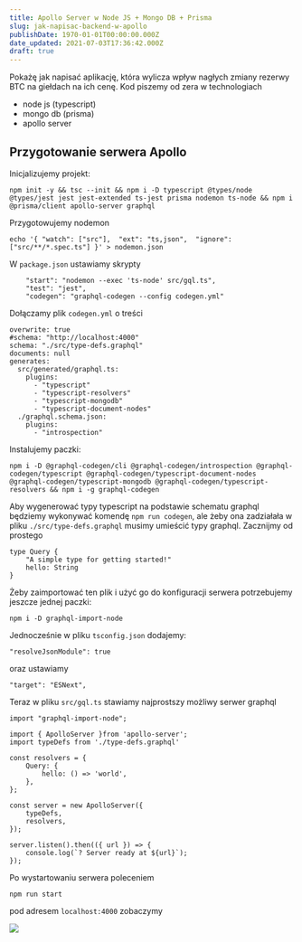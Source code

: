 ```yaml
---
title: Apollo Server w Node JS + Mongo DB + Prisma
slug: jak-napisac-backend-w-apollo
publishDate: 1970-01-01T00:00:00.000Z
date_updated: 2021-07-03T17:36:42.000Z
draft: true
---
```


Pokażę jak napisać aplikację, która wylicza wpływ nagłych zmiany rezerwy BTC na giełdach na ich cenę. Kod piszemy od zera w technologiach

* node js (typescript)
* mongo db (prisma)
* apollo server

## Przygotowanie serwera Apollo

Inicjalizujemy projekt:

```
npm init -y && tsc --init && npm i -D typescript @types/node @types/jest jest jest-extended ts-jest prisma nodemon ts-node && npm i @prisma/client apollo-server graphql
```

Przygotowujemy nodemon

```
echo '{ "watch": ["src"],  "ext": "ts,json",  "ignore": ["src/**/*.spec.ts"] }' > nodemon.json
```

W `package.json` ustawiamy skrypty

```
    "start": "nodemon --exec 'ts-node' src/gql.ts",
    "test": "jest",
    "codegen": "graphql-codegen --config codegen.yml"
```

Dołączamy plik `codegen.yml` o treści

```
overwrite: true
#schema: "http://localhost:4000"
schema: "./src/type-defs.graphql"
documents: null
generates:
  src/generated/graphql.ts:
    plugins:
      - "typescript"
      - "typescript-resolvers"
      - "typescript-mongodb"
      - "typescript-document-nodes"
  ./graphql.schema.json:
    plugins:
      - "introspection"
```

Instalujemy paczki:

```
npm i -D @graphql-codegen/cli @graphql-codegen/introspection @graphql-codegen/typescript @graphql-codegen/typescript-document-nodes @graphql-codegen/typescript-mongodb @graphql-codegen/typescript-resolvers && npm i -g graphql-codegen
```

Aby wygenerować typy typescript na podstawie schematu graphql będziemy wykonywać komendę `npm run codegen`, ale żeby ona zadziałała w pliku `./src/type-defs.graphql` musimy umieścić typy graphql. Zacznijmy od prostego

```
type Query {
    "A simple type for getting started!"
    hello: String
}
```

Żeby zaimportować ten plik i użyć go do konfiguracji serwera potrzebujemy jeszcze jednej paczki:

```
npm i -D graphql-import-node
```

Jednocześnie w pliku `tsconfig.json` dodajemy:

```
"resolveJsonModule": true
```

oraz ustawiamy

```
"target": "ESNext",
```

Teraz w pliku `src/gql.ts` stawiamy najprostszy możliwy serwer graphql

```
import "graphql-import-node";

import { ApolloServer }from 'apollo-server';
import typeDefs from './type-defs.graphql'

const resolvers = {
    Query: {
        hello: () => 'world',
    },
};

const server = new ApolloServer({
    typeDefs,
    resolvers,
});

server.listen().then(({ url }) => {
    console.log(`? Server ready at ${url}`);
});
```

Po wystartowaniu serwera poleceniem

```
npm run start
```

pod adresem `localhost:4000` zobaczymy

![](http://localhost:8484/396e2f4c-eb40-44da-b9e4-99da0a027b0e.avif)
